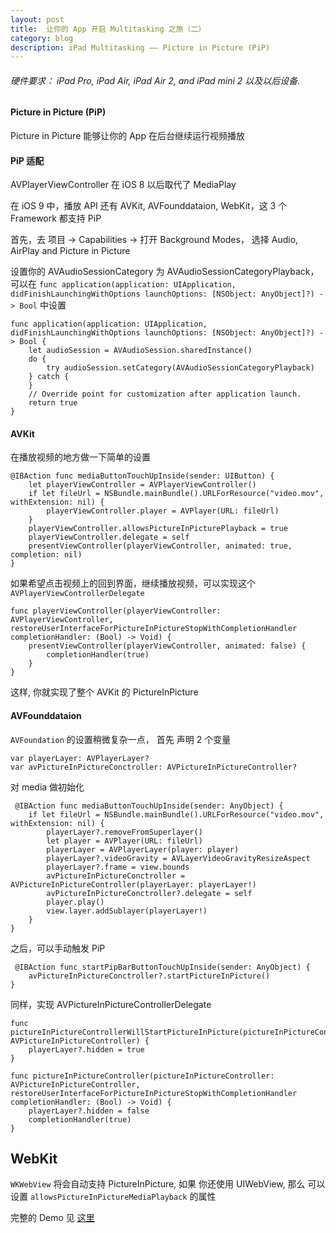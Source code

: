 ```yaml
---
layout: post
title: 	让你的 App 开启 Multitasking 之旅（二）
category: blog
description: iPad Multitasking —— Picture in Picture (PiP)
---
```


###### 硬件要求： iPad Pro, iPad Air, iPad Air 2, and iPad mini 2 以及以后设备.

#### Picture in Picture (PiP)

Picture in Picture 能够让你的 App 在后台继续运行视频播放

#### PiP 适配

AVPlayerViewController 在 iOS 8 以后取代了 MediaPlay

在 iOS 9 中，播放 API 还有 AVKit, AVFounddataion, WebKit，这 3 个 Framework 都支持 PiP

首先，去 项目 -> Capabilities -> 打开 Background Modes， 选择 Audio, AirPlay and Picture in Picture

设置你的 AVAudioSessionCategory 为 AVAudioSessionCategoryPlayback， 可以在 `func application(application: UIApplication, didFinishLaunchingWithOptions launchOptions: [NSObject: AnyObject]?) -> Bool` 中设置

	func application(application: UIApplication, didFinishLaunchingWithOptions launchOptions: [NSObject: AnyObject]?) -> Bool {
        let audioSession = AVAudioSession.sharedInstance()
        do {
            try audioSession.setCategory(AVAudioSessionCategoryPlayback)
        } catch {
        }
        // Override point for customization after application launch.
        return true
    }
    
#### AVKit    
    
在播放视频的地方做一下简单的设置 
	
	@IBAction func mediaButtonTouchUpInside(sender: UIButton) {
        let playerViewController = AVPlayerViewController()
        if let fileUrl = NSBundle.mainBundle().URLForResource("video.mov", withExtension: nil) {
            playerViewController.player = AVPlayer(URL: fileUrl)
        }
        playerViewController.allowsPictureInPicturePlayback = true
        playerViewController.delegate = self
        presentViewController(playerViewController, animated: true, completion: nil)
    }    
 
如果希望点击视频上的回到界面，继续播放视频，可以实现这个 `AVPlayerViewControllerDelegate`
	
	func playerViewController(playerViewController: AVPlayerViewController, restoreUserInterfaceForPictureInPictureStopWithCompletionHandler completionHandler: (Bool) -> Void) {
        presentViewController(playerViewController, animated: false) {
            completionHandler(true)
        }
    }
    
这样, 你就实现了整个 AVKit 的 PictureInPicture 

#### AVFounddataion

`AVFoundation` 的设置稍微复杂一点， 首先 声明 2 个变量

	var playerLayer: AVPlayerLayer?
    var avPictureInPictureConctroller: AVPictureInPictureController?
    
对 media 做初始化
	
	 @IBAction func mediaButtonTouchUpInside(sender: AnyObject) {
        if let fileUrl = NSBundle.mainBundle().URLForResource("video.mov", withExtension: nil) {
            playerLayer?.removeFromSuperlayer()
            let player = AVPlayer(URL: fileUrl)
            playerLayer = AVPlayerLayer(player: player)
            playerLayer?.videoGravity = AVLayerVideoGravityResizeAspect
            playerLayer?.frame = view.bounds
            avPictureInPictureConctroller = AVPictureInPictureController(playerLayer: playerLayer!)
            avPictureInPictureConctroller?.delegate = self
            player.play()
            view.layer.addSublayer(playerLayer!)
        }
    }
	
之后，可以手动触发 PiP

	 @IBAction func startPipBarButtonTouchUpInside(sender: AnyObject) {
        avPictureInPictureConctroller?.startPictureInPicture()
    }
    
同样，实现 AVPictureInPictureControllerDelegate
	
	func pictureInPictureControllerWillStartPictureInPicture(pictureInPictureController: AVPictureInPictureController) {
        playerLayer?.hidden = true
    }
    
    func pictureInPictureController(pictureInPictureController: AVPictureInPictureController, restoreUserInterfaceForPictureInPictureStopWithCompletionHandler completionHandler: (Bool) -> Void) {
        playerLayer?.hidden = false
        completionHandler(true)
    }
    
## WebKit

`WKWebView` 将会自动支持 PictureInPicture, 如果 你还使用 UIWebView, 那么 可以设置 `allowsPictureInPictureMediaPlayback` 的属性

完整的 Demo 见 [这里](https://github.com/VioletHill/PipDemo)
